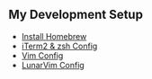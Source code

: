 ## My Development Setup

- [Install Homebrew](https://brew.sh/)
- [iTerm2 & zsh Config](https://github.com/rong118/dev_setup/blob/master/iterm2_setup/iterm2_setup.md)
- [Vim Config](https://github.com/rong118/dev_setup/blob/master/vim_setup/vim_setup.md)
- [LunarVim Config](https://github.com/rong118/dev_setup/blob/master/lvim_setup/lvim_setup.md)
